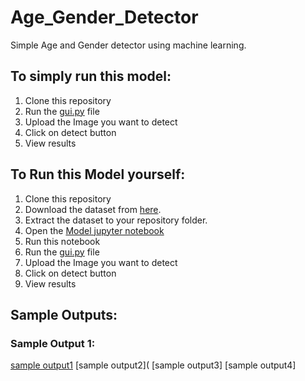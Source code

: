# Age_Gender_Detector
Simple Age and Gender detector using machine learning.
## To simply run this model:
1. Clone this repository
2. Run the [gui.py](https://github.com/PallaviAvula/Age_Gender_Detector/blob/main/gui.py) file
3. Upload the Image you want to detect
4. Click on detect button
5. View results
## To Run this Model yourself:
1. Clone this repository
2. Download the dataset from [here](https://www.kaggle.com/datasets/jangedoo/utkface-new).
3. Extract the dataset to your repository folder.
4. Open the [Model jupyter notebook](https://github.com/PallaviAvula/Age_Gender_Detector/blob/main/model.ipynb)
5. Run this notebook
6. Run the [gui.py](https://github.com/PallaviAvula/Age_Gender_Detector/blob/main/gui.py) file
7. Upload the Image you want to detect
8. Click on detect button
9. View results
## Sample Outputs:
### Sample Output 1:
[sample output1](https://github.com/PallaviAvula/Age_Gender_Detector/blob/main/Output_Image_1.PNG)
[sample output2](
[sample output3]
[sample output4]

